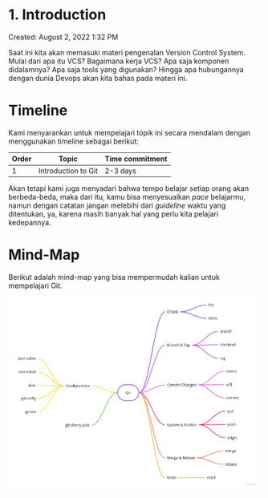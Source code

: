 # 1. Introduction

Created: August 2, 2022 1:32 PM

Saat ini kita akan memasuki materi pengenalan Version Control System. Mulai dari apa itu VCS? Bagaimana kerja VCS? Apa saja komponen didalamnya? Apa saja tools yang digunakan? Hingga apa hubungannya dengan dunia Devops akan kita bahas pada materi ini.

# Timeline

Kami menyarankan untuk mempelajari topik ini secara mendalam dengan menggunakan timeline sebagai berikut:

|Order|Topic           |Time commitment|
|-----|----------------|---------------|
|1    |Introduction to Git|2-3 days       |

Akan tetapi kami juga menyadari bahwa tempo belajar setiap orang akan berbeda-beda, maka dari itu, kamu bisa menyesuaikan *pace* belajarmu, namun dengan catatan jangan melebihi dari *guideline* waktu yang ditentukan, ya, karena masih banyak hal yang perlu kita pelajari kedepannya.

# Mind-Map

Berikut adalah mind-map yang bisa mempermudah kalian untuk mempelajari Git.

![Mind Map Git.jpg](1%20Introduction%20fe53802fcc694addbc50628ee469aac9/Mind_Map_Git.jpg)